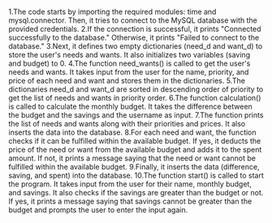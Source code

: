 1.The code starts by importing the required modules: time and mysql.connector. Then, it tries to connect to the MySQL database with the provided credentials.
2.If the connection is successful, it prints "Connected successfully to the database." Otherwise, it prints "Failed to connect to the database."
3.Next, it defines two empty dictionaries (need_d and want_d) to store the user's needs and wants. It also initializes two variables (saving and budget) to 0.
4.The function need_wants() is called to get the user's needs and wants. It takes input from the user for the name, priority, and price of each need and want and stores them in the dictionaries.
5.The dictionaries need_d and want_d are sorted in descending order of priority to get the list of needs and wants in priority order.
6.The function calculation() is called to calculate the monthly budget. It takes the difference between the budget and the savings and the username as input.
7.The function prints the list of needs and wants along with their priorities and prices. It also inserts the data into the database.
8.For each need and want, the function checks if it can be fulfilled within the available budget. If yes, it deducts the price of the need or want from the available budget and adds it to the spent amount. If not, it prints a message saying that the need or want cannot be fulfilled within the available budget.
9.Finally, it inserts the data (difference, saving, and spent) into the database.
10.The function start() is called to start the program. It takes input from the user for their name, monthly budget, and savings. It also checks if the savings are greater than the budget or not. If yes, it prints a message saying that savings cannot be greater than the budget and prompts the user to enter the input again.
